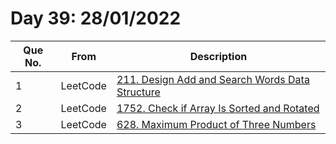 # Day 39: 28/01/2022

| Que No. | From | Description |
| --- | --- | --- |
| 1 | LeetCode | [211. Design Add and Search Words Data Structure](https://leetcode.com/problems/design-add-and-search-words-data-structure/) |
| 2 | LeetCode | [1752. Check if Array Is Sorted and Rotated](https://leetcode.com/problems/check-if-array-is-sorted-and-rotated/) |
| 3 | LeetCode | [628. Maximum Product of Three Numbers](https://leetcode.com/problems/maximum-product-of-three-numbers/) |
